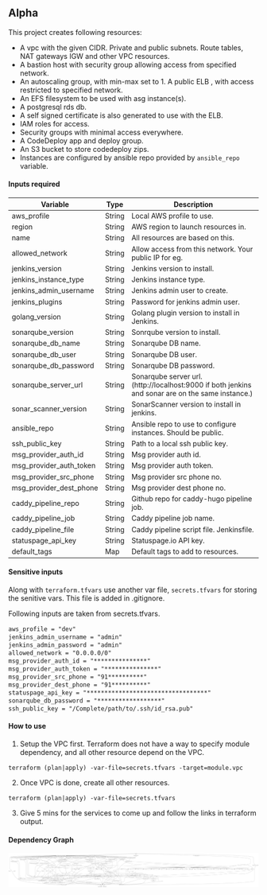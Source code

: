 ## Alpha

This project creates following resources:

* A vpc with the given CIDR. Private and public subnets. Route tables, NAT gateways IGW and other VPC resources.
* A bastion host with security group allowing access from specified network.
* An autoscaling group, with min-max set to 1. A public ELB , with access restricted to specified network.
* An EFS filesystem to be used with asg instance(s).
* A postgresql rds db.
* A self signed certificate is also generated to use with the ELB.
* IAM roles for access.
* Security groups with minimal access everywhere.
* A CodeDeploy app and deploy group.
* An S3 bucket to store codedeploy zips.
* Instances are configured by ansible repo provided by `ansible_repo` variable.

#### Inputs required

| Variable | Type | Description |
| --- | --- | --- |
| aws_profile | String | Local AWS profile to use. |
| region | String | AWS region to launch resources in. |
| name | String | All resources are based on this. |
| allowed_network | String | Allow access from this network. Your public IP for eg. |
| jenkins_version | String | Jenkins version to install. |
| jenkins_instance_type | String | Jenkins instance type. |
| jenkins_admin_username | String | Jenkins admin user to create. |
| jenkins_plugins | String | Password for jenkins admin user. |
| golang_version | String | Golang plugin version to install in Jenkins. |
| sonarqube_version | String | Sonrqube version to install. |
| sonarqube_db_name | String | Sonarqube DB name. |
| sonarqube_db_user | String | Sonarqube DB user. |
| sonarqube_db_password | String | Sonarqube DB password. |
| sonarqube_server_url | String | Sonarqube server url. (http://localhost:9000 if both jenkins and sonar are on the same instance.) |
| sonar_scanner_version | String | SonarScanner version to install in jenkins. |
| ansible_repo | String | Ansible repo to use to configure instances. Should be public. |
| ssh_public_key | String | Path to a local ssh public key. |
| msg_provider_auth_id | String | Msg provider auth id. |
| msg_provider_auth_token | String | Msg provider auth token. |
| msg_provider_src_phone | String | Msg provider src phone no. |
| msg_provider_dest_phone | String | Msg provider dest phone no. |
| caddy_pipeline_repo | String | Github repo for caddy-hugo pipeline job. |
| caddy_pipeline_job | String | Caddy pipeline job name. |
| caddy_pipeline_file | String | Caddy pipeline script file. Jenkinsfile. |
| statuspage_api_key | String | Statuspage.io API key. |
| default_tags | Map | Default tags to add to resources. |

#### Sensitive inputs

Along with `terraform.tfvars` use another var file, `secrets.tfvars` for storing the senitive vars. This file is added in .gitignore.

Following inputs are taken from secrets.tfvars.

```HCL
aws_profile = "dev"
jenkins_admin_username = "admin"
jenkins_admin_password = "admin"
allowed_network = "0.0.0.0/0"
msg_provider_auth_id = "***************"
msg_provider_auth_token = "***************"
msg_provider_src_phone = "91**********"
msg_provider_dest_phone = "91**********"
statuspage_api_key = "**********************************"
sonarqube_db_password = "******************"
ssh_public_key = "/Complete/path/to/.ssh/id_rsa.pub"
```

#### How to use

1. Setup the VPC first. Terraform does not have a way to specify module dependency, and all other resource depend on the VPC.

```shell
terraform (plan|apply) -var-file=secrets.tfvars -target=module.vpc
```

2. Once VPC is done, create all other resources.

```shell
terraform (plan|apply) -var-file=secrets.tfvars
```

3. Give 5 mins for the services to come up and follow the links in terraform output.

#### Dependency Graph

![Dependency Graph](graph.png)

